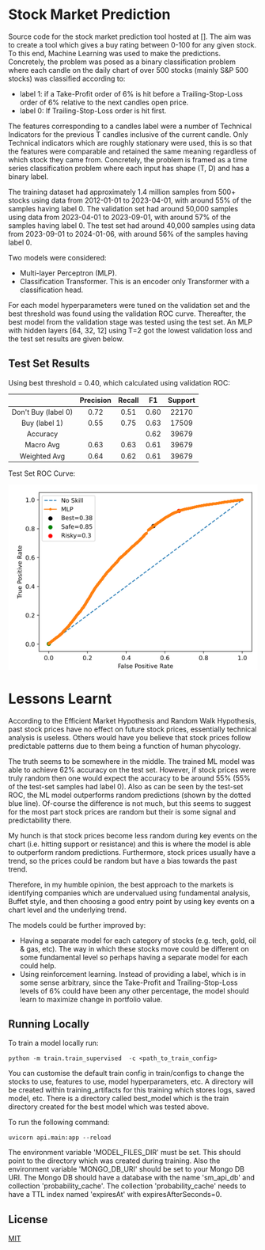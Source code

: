# Stock Market Prediction

Source code for the stock market prediction tool hosted at []. The aim was to create a tool which gives a buy rating between 0-100 for any given stock. To this end, Machine Learning was used to make the predictions. Concretely, the problem was posed as a binary classification problem where each candle on the daily chart of over 500 stocks (mainly S&P 500 stocks) was classified according to:

- label 1: if a Take-Profit order of 6% is hit before a Trailing-Stop-Loss order of 6% relative to the next candles open price.
- label 0: If Trailing-Stop-Loss order is hit first.

The features corresponding to a candles label were a number of Technical Indicators for the previous T candles inclusive of the current candle. Only Technical indicators which are roughly stationary were used, this is so that the features were comparable and retained the same meaning regardless of which stock they came from. Concretely, the problem is framed as a time series classification problem where each input has shape (T, D) and has a binary label.

The training dataset had approximately 1.4 million samples from 500+ stocks using data from 2012-01-01 to 2023-04-01, with around 55% of the samples having label 0. The validation set had around 50,000 samples using data from 2023-04-01 to 2023-09-01, with around 57% of the samples having label 0. The test set had around 40,000 samples using data from 2023-09-01 to 2024-01-06, with around 56% of the samples having label 0.

Two models were considered:

- Multi-layer Perceptron (MLP).
- Classification Transformer. This is an encoder only Transformer with a classification head.

For each model hyperparameters were tuned on the validation set and the best threshold was found using the validation ROC curve. Thereafter, the best model from the validation stage was tested using the test set. An MLP with hidden layers [64, 32, 12] using T=2 got the lowest validation loss and the test set results are given below.

## Test Set Results

Using best threshold = 0.40, which calculated using validation ROC:

|                     | Precision | Recall |  F1  | Support |
| :-----------------: | :-------: | :----: | :--: | :-----: |
| Don't Buy (label 0) |   0.72    |  0.51  | 0.60 |  22170  |
|    Buy (label 1)    |   0.55    |  0.75  | 0.63 |  17509  |
|      Accuracy       |           |        | 0.62 |  39679  |
|      Macro Avg      |   0.63    |  0.63  | 0.61 |  39679  |
|    Weighted Avg     |   0.64    |  0.62  | 0.61 |  39679  |

Test Set ROC Curve:

![roc_curve](https://github.com/psyfb2/stock-prediction/blob/main/best_model/test_roc.png?raw=true)

# Lessons Learnt

According to the Efficient Market Hypothesis and Random Walk Hypothesis, past stock prices have no effect on future stock prices, essentially technical analysis is useless. Others would have you believe that stock prices follow predictable patterns due to them being a function of human phycology.

The truth seems to be somewhere in the middle. The trained ML model was able to achieve 62% accuracy on the test set. However, if stock prices were truly random then one would expect the accuracy to be around 55% (55% of the test-set samples had label 0). Also as can be seen by the test-set ROC, the ML model outperforms random predictions (shown by the dotted blue line). Of-course the difference is not much, but this seems to suggest for the most part stock prices are random but their is some signal and predictability there.

My hunch is that stock prices become less random during key events on the chart (i.e. hitting support or resistance) and this is where the model is able to outperform random predictions. Furthermore, stock prices usually have a trend, so the prices could be random but have a bias towards the past trend.

Therefore, in my humble opinion, the best approach to the markets is identifying companies which are undervalued using fundamental analysis, Buffet style, and then choosing a good entry point by using key events on a chart level and the underlying trend.

The models could be further improved by:

- Having a separate model for each category of stocks (e.g. tech, gold, oil & gas, etc). The way in which these stocks move could be different on some fundamental level so perhaps having a separate model for each could help.
- Using reinforcement learning. Instead of providing a label, which is in some sense arbitrary, since the Take-Profit and Trailing-Stop-Loss levels of 6% could have been any other percentage, the model should learn to maximize change in portfolio value.

## Running Locally

To train a model locally run:

```
python -m train.train_supervised  -c <path_to_train_config>
```

You can customise the default train config in train/configs to change the stocks to use, features to use, model hyperparameters, etc. A directory will be created within training_artifacts for this training which stores logs, saved model, etc. There is a directory called best_model which is the train directory created for the best model which was tested above.

To run the following command:

```
uvicorn api.main:app --reload
```

The environment variable 'MODEL_FILES_DIR' must be set. This should point to the directory which was created during training. Also the environment variable 'MONGO_DB_URI' should be set to your Mongo DB URI. The Mongo DB should have a database with the name 'sm_api_db' and collection 'probability_cache'. The collection 'probability_cache' needs to have a TTL index named 'expiresAt' with expiresAfterSeconds=0.

## License

[MIT](https://choosealicense.com/licenses/mit/)
